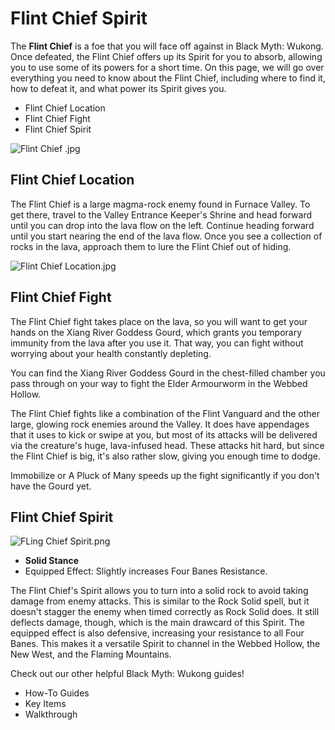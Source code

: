 # Flint Chief Spirit

The **Flint Chief** is a foe that you will face off against in Black Myth: Wukong. Once defeated, the Flint Chief offers up its Spirit for you to absorb, allowing you to use some of its powers for a short time. On this page, we will go over everything you need to know about the Flint Chief, including where to find it, how to defeat it, and what power its Spirit gives you. 

  * Flint Chief Location
  * Flint Chief Fight
  * Flint Chief Spirit

![Flint Chief .jpg](https://oyster.ignimgs.com/mediawiki/apis.ign.com/black-myth-wukong/0/0a/Flint_Chief_.jpg)

## Flint Chief Location

The Flint Chief is a large magma-rock enemy found in Furnace Valley. To get there, travel to the Valley Entrance Keeper's Shrine and head forward until you can drop into the lava flow on the left. Continue heading forward until you start nearing the end of the lava flow. Once you see a collection of rocks in the lava, approach them to lure the Flint Chief out of hiding. 

![Flint Chief Location.jpg](https://oyster.ignimgs.com/mediawiki/apis.ign.com/black-myth-wukong/4/49/Flint_Chief_Location.jpg)

## Flint Chief Fight

The Flint Chief fight takes place on the lava, so you will want to get your hands on the Xiang River Goddess Gourd, which grants you temporary immunity from the lava after you use it. That way, you can fight without worrying about your health constantly depleting. 

You can find the Xiang River Goddess Gourd in the chest-filled chamber you pass through on your way to fight the Elder Armourworm in the Webbed Hollow. 

The Flint Chief fights like a combination of the Flint Vanguard and the other large, glowing rock enemies around the Valley. It does have appendages that it uses to kick or swipe at you, but most of its attacks will be delivered via the creature's huge, lava-infused head. These attacks hit hard, but since the Flint Chief is big, it's also rather slow, giving you enough time to dodge. 

Immobilize or A Pluck of Many speeds up the fight significantly if you don't have the Gourd yet. 

## Flint Chief Spirit

![FLing Chief Spirit.png](https://oyster.ignimgs.com/mediawiki/apis.ign.com/black-myth-wukong/1/1c/FLing_Chief_Spirit.png)

  * **Solid Stance**
  * Equipped Effect: Slightly increases Four Banes Resistance. 

The Flint Chief's Spirit allows you to turn into a solid rock to avoid taking damage from enemy attacks. This is similar to the Rock Solid spell, but it doesn't stagger the enemy when timed correctly as Rock Solid does. It still deflects damage, though, which is the main drawcard of this Spirit. The equipped effect is also defensive, increasing your resistance to all Four Banes. This makes it a versatile Spirit to channel in the Webbed Hollow, the New West, and the Flaming Mountains. 

Check out our other helpful Black Myth: Wukong guides! 

  * How-To Guides
  * Key Items
  * Walkthrough

